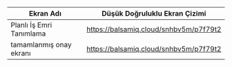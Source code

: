 

Ekran Adı | Düşük Doğruluklu Ekran Çizimi
--------|------
Planlı İş Emri Tanımlama | https://balsamiq.cloud/snhbv5m/p7f79t2  
tamamlanmış onay ekranı |https://balsamiq.cloud/snhbv5m/p7f79t2
